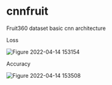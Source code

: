 # cnnfruit
Fruit360 dataset basic cnn architecture



 Loss 
 
![Figure 2022-04-14 153154](https://user-images.githubusercontent.com/49709211/163391140-3af4ec32-9e2a-4c07-b4a5-b31367746dce.png)








Accuracy 

![Figure 2022-04-14 153508](https://user-images.githubusercontent.com/49709211/163391720-83d8a83c-025c-4098-b64b-187f8a7d5949.png)
